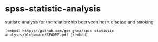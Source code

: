# spss-statistic-analysis
statistic analysis for the relationship beetween heart disease and smoking


`[embed] https://github.com/geo-gkez/spss-statistic-analysis/blob/main/README.pdf [/embed]`
